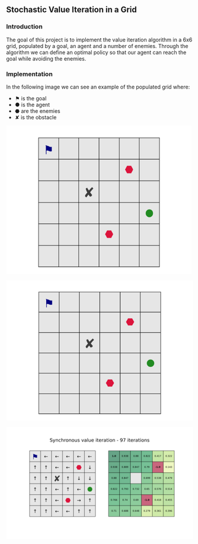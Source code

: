 ## Stochastic Value Iteration in a Grid

### Introduction
The goal of this project is to implement the value iteration algorithm in a 6x6 grid, populated by a goal, an agent and a number of enemies. 
Through the algorithm we can define an optimal policy so that our agent can reach the goal while avoiding the enemies. 

### Implementation
In the following image we can see an example of the populated grid where:
- &#9873; is the goal
- ● is the agent
- &#11043; are the enemies
- ✘ is the obstacle

<img src="/img/Base_grid.png" width="500" height="400">

![Base grid](/img/Base_grid.png)


![Synchronous Value Iteration performed](/img/plot%20no%20obstacle%20.png)

